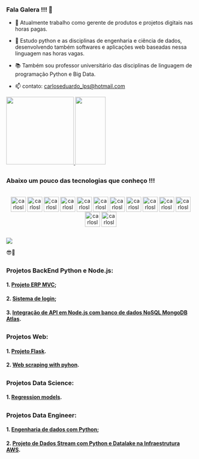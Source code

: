 ### Fala Galera !!! 👋
  
- 🔭 Atualmente trabalho como gerente de produtos e projetos digitais nas horas pagas.
  
- 🌱 Estudo python e as disciplinas de engenharia e ciência de dados, desenvolvendo também softwares e aplicações web baseadas nessa linguagem nas horas vagas.
  
- 📚 Também sou professor universitário das disciplinas de linguagem de programação Python e Big Data.
  
- 📫 contato: carloseduardo_lps@hotmail.com
  
<div>
  <a href="https://github.com/carloslopes88">
    <img height="180em" src="https://github-readme-stats.vercel.app/api?username=carloslopes88&show_icons=true&theme=tokyonight&include_all_commits=true&count_private=true"/>
    <img width="40%" height="180em" src="https://github-readme-stats.vercel.app/api/top-langs/?username=carloslopes88&layout=compact&langs_count=7&theme=tokyonight"/>
  </a>
</div>
<div>
  
</div>

##

### Abaixo um pouco das tecnologias que conheço !!!


<div width="100%" style="display: inline_block; text-align:center;"><br>
  <img align="center" alt="carloslopes88-Python" height="40" width="40" src="https://skillicons.dev/icons?i=py">
  <img align="center" alt="carloslopes88-Js" height="40" width="40" src="https://skillicons.dev/icons?i=js">
  <img align="center" alt="carloslopes88-Html" height="40" width="40" src="https://skillicons.dev/icons?i=html">
  <img align="center" alt="carloslopes88-Css" height="40" width="40" src="https://skillicons.dev/icons?i=css">
  <img align="center" alt="carloslopes88-Csharp" height="40" width="40" src="https://skillicons.dev/icons?i=cs">
  <img align="center" alt="carloslopes88-Django" height="40" width="40" src="https://skillicons.dev/icons?i=django">
  <img align="center" alt="carloslopes88-Flask" height="40" width="40" src="https://skillicons.dev/icons?i=flask">
  <img align="center" alt="carloslopes88-FastAPI" height="40" width="40" src="https://skillicons.dev/icons?i=fastapi">
  <img align="center" alt="carloslopes88-Aws" height="40" width="40" src="https://skillicons.dev/icons?i=aws">
  <img align="center" alt="carloslopes88-Docker" height="40" width="40" src="https://skillicons.dev/icons?i=docker">
  <img align="center" alt="carloslopes88-Terraform" height="40" width="40" src="https://skillicons.dev/icons?i=terraform">
  <img align="center" alt="carloslopes88-Kubernetes" height="40" width="40" src="https://skillicons.dev/icons?i=kubernetes">
  <img align="center" alt="carloslopes88-Kafka" height="40" width="40" src="https://skillicons.dev/icons?i=kafka">
</div>

##

<div>
  <a href="https://www.linkedin.com/in/carlos-eduardo-lopes-planejamento-empresarial/" target="_blank"><img src="https://img.shields.io/badge/-LinkedIn-%230077B5?style=for-the-badge&logo=linkedin&logoColor=white" target="_blank"></a>
</div>  

😎🤙

##

### Projetos BackEnd Python e Node.js:

#### 1. [Projeto ERP MVC](https://github.com/CarlosLopes88/Projeto_ERP_MVC);

#### 2. [Sistema de login](https://github.com/CarlosLopes88/Projeto-Login-System);

#### 3. [Integração de API em Node.js com banco de dados NoSQL MongoDB Atlas](https://github.com/CarlosLopes88/API_Node_MongoDB).



##

### Projetos Web:

#### 1. [Projeto Flask](https://github.com/CarlosLopes88/Projeto_Flask).

#### 2. [Web scraping with pyhon](https://github.com/CarlosLopes88/Web_scraping_with_pyhon).

##

### Projetos Data Science:

#### 1. [Regression models](https://github.com/CarlosLopes88/Sales_forecast_regression_models).

##

### Projetos Data Engineer:

#### 1. [Engenharia de dados com Python](https://github.com/CarlosLopes88/data_engineer_python_project);
#### 2. [Projeto de Dados Stream com Python e Datalake na Infraestrutura AWS](https://github.com/CarlosLopes88/data_stream_with_python_aws_datalake).

##

